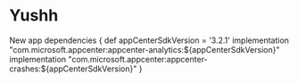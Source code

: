# Yushh
New app
dependencies {
    def appCenterSdkVersion = '3.2.1'
    implementation "com.microsoft.appcenter:appcenter-analytics:${appCenterSdkVersion}"
    implementation "com.microsoft.appcenter:appcenter-crashes:${appCenterSdkVersion}"
}
